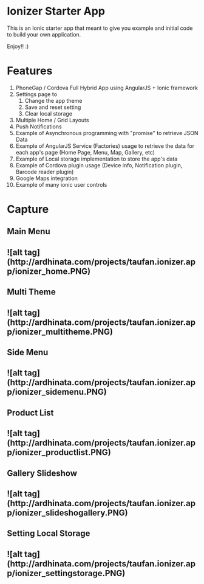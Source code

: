 Ionizer Starter App
==========================

This is an Ionic starter app that meant to give you example and initial code to build your own application.

Enjoy!! :)

<H1>Features</H1>

1. PhoneGap / Cordova Full Hybrid App using AngularJS + Ionic framework  
2. Settings page to 
	1. Change the app theme 
	2. Save and reset setting
	3. Clear local storage
3. Multiple Home / Grid Layouts 
4. Push Notifications
5. Example of Asynchronous programming with "promise" to retrieve JSON Data
6. Example of AngularJS Service (Factories) usage to retrieve the data for each app's page (Home Page, Menu, Map, Gallery, etc) 
7. Example of Local storage implementation to store the app's data
8. Example of Cordova plugin usage (Device info, Notification plugin, Barcode reader plugin)
9. Google Maps integration
10. Example of many ionic user controls

<H1> Capture </H1> 

<h2>Main Menu<h2> 
![alt tag](http://ardhinata.com/projects/taufan.ionizer.app/ionizer_home.PNG)

<h2>Multi Theme<h2> 
![alt tag](http://ardhinata.com/projects/taufan.ionizer.app/ionizer_multitheme.PNG)

<h2>Side Menu<h2> 
![alt tag](http://ardhinata.com/projects/taufan.ionizer.app/ionizer_sidemenu.PNG)

<h2>Product List<h2> 
![alt tag](http://ardhinata.com/projects/taufan.ionizer.app/ionizer_productlist.PNG)

<h2>Gallery Slideshow<h2> 
![alt tag](http://ardhinata.com/projects/taufan.ionizer.app/ionizer_slideshogallery.PNG)

<h2>Setting Local Storage<h2> 
![alt tag](http://ardhinata.com/projects/taufan.ionizer.app/ionizer_settingstorage.PNG)


